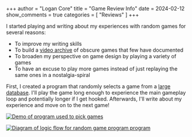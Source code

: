+++
author = "Logan Core"
title = "Game Review Info"
date = 2024-02-12
show_comments = true
categories = [
    "Reviews"
]
+++

I started playing and writing about my experiences with random games for several reasons:
- To improve my writing skills
- To build a [video archive](https://www.youtube.com/playlist?list=PLcEHSYxYdAXJQbH6LRqhSBPELvIZN2QXq) of obscure games that few have documented
- To broaden my perspective on game design by playing a variety of games
- To have an excuse to play more games instead of just replaying the same ones in a nostalgia-spiral



First, I created a program that randomly selects a game from a [large database](https://www.mobygames.com/).
I'll play the game long enough to experience the main gameplay loop and potentially longer if I get hooked.
Afterwards, I'll write about my experience and move on to the next game!

[![Demo of program used to pick games](/images/core_database_demo.webp)](/images/core_database_demo.webp)
>
[![Diagram of logic flow for random game program program](/images/core_database_diagram.webp)](/images/core_database_diagram.webp)